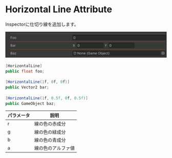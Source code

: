 # Horizontal Line Attribute

Inspectorに仕切り線を追加します。

![img](../../../images/img-attribute-horizontal-line.png)

```cs
[HorizontalLine]
public float foo;

[HorizontalLine(1f, 0f, 0f)]
public Vector2 bar;

[HorizontalLine(1f, 0.5f, 0f, 0.5f)]
public GameObject baz;
```

| パラメータ | 説明 |
| - | - |
| r | 線の色の赤成分 |
| g | 線の色の緑成分 |
| b | 線の色の青成分 |
| a | 線の色のアルファ値 |